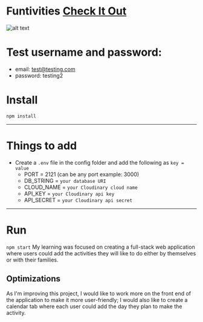 # Funtivities <a href="https://funtivities.cyclic.app" target="_blank">Check It Out</a>

![alt text](https://github.com/OrnellaTchinda/solid-one/blob/a6961b9006afaebb63c48fbb6cec159325ab3b8a/Funtivities-webCapture.jpeg?raw=true)

# Test username and password:
- email: test@testing.com
- password: testing2

# Install

`npm install`

---

# Things to add

- Create a `.env` file in the config folder and add the following as `key = value`
  - PORT = 2121 (can be any port example: 3000)
  - DB_STRING = `your database URI`
  - CLOUD_NAME = `your Cloudinary cloud name`
  - API_KEY = `your Cloudinary api key`
  - API_SECRET = `your Cloudinary api secret`

---

# Run

`npm start`
My learning was focused on creating a full-stack web application where users could add the activities they will like to do either by themselves or with their families. 

## Optimizations

As I'm improving this project, I would like to work more on the front end of the application to make it more user-friendly; I would also like to create a calendar tab where each user could add the day they plan to make the activity.
